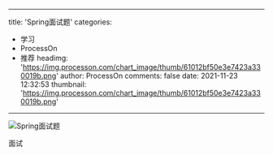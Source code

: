
---
title: 'Spring面试题'
categories: 
 - 学习
 - ProcessOn
 - 推荐
headimg: 'https://img.processon.com/chart_image/thumb/61012bf50e3e7423a330019b.png'
author: ProcessOn
comments: false
date: 2021-11-23 12:32:53
thumbnail: 'https://img.processon.com/chart_image/thumb/61012bf50e3e7423a330019b.png'
---

<div>   
<img class="thumb" alt="Spring面试题" src="https://img.processon.com/chart_image/thumb/61012bf50e3e7423a330019b.png" referrerpolicy="no-referrer">
<p>面试</p>  
</div>
            